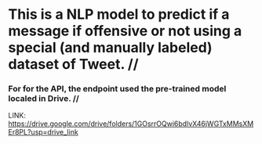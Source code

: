 # This is a NLP model to predict if a message if offensive or not using a special (and manually labeled) dataset of Tweet. //
### For for the API, the endpoint used the pre-trained model localed in Drive. //
LINK: https://drive.google.com/drive/folders/1GOsrrOQwi6bdlvX46jWGTxMMsXMEr8PL?usp=drive_link
